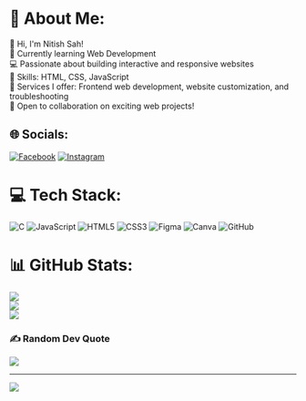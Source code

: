 # 💫 About Me:
👋 Hi, I'm Nitish Sah!<br>🌱 Currently learning Web Development<br>💻 Passionate about building interactive and responsive websites<br>🔧 Skills: HTML, CSS, JavaScript<br>💼 Services I offer: Frontend web development, website customization, and troubleshooting<br>🚀 Open to collaboration on exciting web projects!


## 🌐 Socials:
[![Facebook](https://img.shields.io/badge/Facebook-%231877F2.svg?logo=Facebook&logoColor=white)](https://facebook.com/nitish.shah.108889/) [![Instagram](https://img.shields.io/badge/Instagram-%23E4405F.svg?logo=Instagram&logoColor=white)](https://instagram.com/nitishsah822) 

# 💻 Tech Stack:
![C](https://img.shields.io/badge/c-%2300599C.svg?style=for-the-badge&logo=c&logoColor=white) ![JavaScript](https://img.shields.io/badge/javascript-%23323330.svg?style=for-the-badge&logo=javascript&logoColor=%23F7DF1E) ![HTML5](https://img.shields.io/badge/html5-%23E34F26.svg?style=for-the-badge&logo=html5&logoColor=white) ![CSS3](https://img.shields.io/badge/css3-%231572B6.svg?style=for-the-badge&logo=css3&logoColor=white) ![Figma](https://img.shields.io/badge/figma-%23F24E1E.svg?style=for-the-badge&logo=figma&logoColor=white) ![Canva](https://img.shields.io/badge/Canva-%2300C4CC.svg?style=for-the-badge&logo=Canva&logoColor=white) ![GitHub](https://img.shields.io/badge/github-%23121011.svg?style=for-the-badge&logo=github&logoColor=white)
# 📊 GitHub Stats:
![](https://github-readme-stats.vercel.app/api?username=nitish-sah-js&theme=dark&hide_border=false&include_all_commits=false&count_private=false)<br/>
![](https://github-readme-streak-stats.herokuapp.com/?user=nitish-sah-js&theme=dark&hide_border=false)<br/>
![](https://github-readme-stats.vercel.app/api/top-langs/?username=nitish-sah-js&theme=dark&hide_border=false&include_all_commits=false&count_private=false&layout=compact)

### ✍️ Random Dev Quote
![](https://quotes-github-readme.vercel.app/api?type=horizontal&theme=radical)

---
[![](https://visitcount.itsvg.in/api?id=nitish-sah-js&icon=0&color=0)](https://visitcount.itsvg.in)

<!-- Proudly created with GPRM ( https://gprm.itsvg.in ) -->
